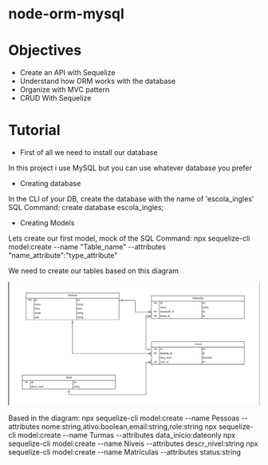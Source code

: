 # node-orm-mysql

# Objectives

- Create an API with Sequelize
- Understand how ORM works with the database
- Organize with MVC pattern
- CRUD With Sequelize


# Tutorial

- First of all we need to install our database

In this project i use MySQL but you can use whatever database you prefer

- Creating database

In the CLI of your DB, create the database with the name of 'escola_ingles' 
  SQL Command: create database escola_ingles;

- Creating Models

Lets create our first model, mock of the SQL Command: npx sequelize-cli model:create --name "Table_name" --attributes "name_attribute":"type_attribute"

We need to create our tables based on this diagram 

![Click Here](https://github.com/RenanLourenco/node-orm-mysql/blob/main/image.png)

Based in the diagram:
npx sequelize-cli model:create --name Pessoas --attributes nome:string,ativo:boolean,email:string,role:string
npx sequelize-cli model:create --name Turmas --attributes data_inicio:dateonly
npx sequelize-cli model:create --name Níveis --attributes descr_nivel:string
npx sequelize-cli model:create --name Matrículas --attributes status:string


